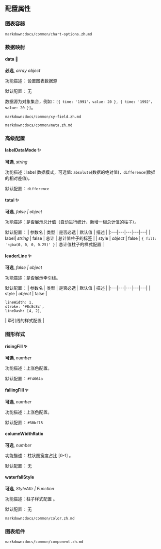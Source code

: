 ## 配置属性

### 图表容器

`markdown:docs/common/chart-options.zh.md`

### 数据映射

#### data 📌

**必选**, _array object_

功能描述： 设置图表数据源

默认配置： 无

数据源为对象集合，例如：`[{ time: '1991'，value: 20 }, { time: '1992'，value: 20 }]`。

`markdown:docs/common/xy-field.zh.md`

`markdown:docs/common/meta.zh.md`

### 高级配置

#### labelDataMode ✨

**可选**, _string_

功能描述：label 数据模式，可选值: `absolute`(数据的绝对值)，`difference`(数据的相对差值)。

默认配置： `difference`

#### total ✨

**可选**, _false | object_

功能描述：是否展示总计值（自动进行统计，新增一根总计值的柱子）。

默认配置： 
| 参数名 | 类型 | 是否必选 | 默认值 | 描述 |
|:---|---|---|---|---|
| label| _string_ | false | 总计 | 总计值柱子的标签 |
| style | _object_ | false | `{ fill: 'rgba(0, 0, 0, 0.25)' }` | 总计值柱子的样式配置 |

#### leaderLine ✨

**可选**, _false | object_

功能描述：是否展示牵引线。

默认配置： 
| 参数名 | 类型 | 是否必选 | 默认值 | 描述 |
|:---|---|---|---|---|
| style | _object_ | false |
```plain
lineWidth: 1,
stroke: '#8c8c8c',
lineDash: [4, 2],
```
| 牵引线的样式配置 |

### 图形样式

#### risingFill ✨

**可选**, _number_

功能描述：上涨色配置。

默认配置： `#f4664a`

#### fallingFill ✨

**可选**, _number_

功能描述：上涨色配置。

默认配置： `#30bf78`

#### columnWidthRatio

**可选**, _number_

功能描述： 柱状图宽度占比 [0-1] 。

默认配置： 无

#### waterfallStyle

**可选**, _StyleAttr | Function_

功能描述：柱子样式配置 。

默认配置： 无

`markdown:docs/common/color.zh.md`

### 图表组件

`markdown:docs/common/component.zh.md`
